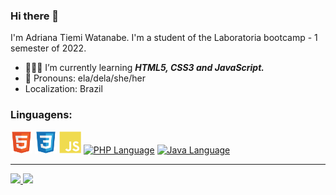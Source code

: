 ### Hi there 👋

I'm Adriana Tiemi Watanabe. 
I'm a student of the Laboratoria bootcamp - 1 semester of 2022.

- 👩🏻‍💻 I’m currently learning _**HTML5, CSS3 and JavaScript.**_
- 🙂 Pronouns: ela/dela/she/her
- Localization: Brazil

### Linguagens:
<div style="display: inline_block">
  <a href="https://developer.mozilla.org/pt-BR/docs/Web/HTML" target="_blank"> <img alt="HTML" height="35" width="35" src="https://raw.githubusercontent.com/devicons/devicon/master/icons/html5/html5-original.svg"></a>
  <a href="https://developer.mozilla.org/pt-BR/docs/Web/CSSL" target="_blank"><img alt="CSS" height="35" width="35" src="https://raw.githubusercontent.com/devicons/devicon/master/icons/css3/css3-original.svg"></a>
  <a href="https://developer.mozilla.org/pt-BR/docs/Web/JavaScript" target="_blank"><img alt="Adri-Js" height="35" width="35" src="https://raw.githubusercontent.com/devicons/devicon/master/icons/javascript/javascript-plain.svg"></a>
  <a href="https://www.php.net/" target="_blank"><img alt="PHP Language" height="35" width="35" src="https://cdn.jsdelivr.net/gh/devicons/devicon/icons/php/php-plain.svg" /></a>
  <a href="https://www.oracle.com/br/java/" target="_blank"><img alt="Java Language" height="35" width="35" src="https://cdn.jsdelivr.net/gh/devicons/devicon/icons/java/java-plain.svg" /></a>
</div>

---

<div> 
  <a href = "mailto:adriana.t.watanabe@gmail.com" target="_blank"><img src="https://img.shields.io/badge/Gmail-D14836?style=for-the-badge&logo=gmail&logoColor=white">
  <a href="https://www.linkedin.com/in/adrianatwatanabe" target="_blank"><img src="https://img.shields.io/badge/-LinkedIn-%230077B5?style=for-the-badge&logo=linkedin&logoColor=white"></a> 
</div>
